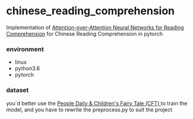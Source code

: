 # chinese_reading_comprehension

Implementation of [Attention-over-Attention Neural Networks for Reading Comprehension](https://arxiv.org/abs/1607.04423) for Chinese Reading Comprehension in pytorch

### environment
* linux
* python3.6
* pytorch

### dataset

you`d better use the [People Daily & Children's Fairy Tale (CFT) ](https://github.com/ymcui/Chinese-RC-Dataset) to train the model, and you have to rewrite the preprocess.py to suit the project
 
